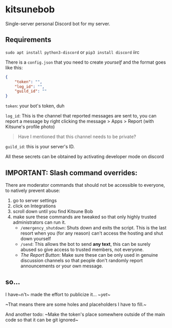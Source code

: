 # kitsunebob
Single-server personal Discord bot for my server.
## Requirements
`sudo apt install python3-discord` or `pip3 install discord` iirc

There is a `config.json` that you need to create *yourself*
and the format goes like this:
```json
{
    "token": "",
    "log_id": "",
    "guild_id": ""
}
```

`token`: your bot's token, duh

`log_id`: This is the channel that reported messages are sent to, you can report a message by right clicking the message > Apps > Report (with Kitsune's profile photo)

> Have I mentioned that this channel needs to be private?

`guild_id`: this is your server's ID.

All these secrets can be obtained by activating developer mode on discord

## IMPORTANT: Slash command overrides:
There are moderator commands that should not be accessible to everyone, to natively prevent abuse:

1. go to server settings
2. click on Integrations
3. scroll down until you find Kitsune Bob
4. make sure these commands are tweaked so that only highly trusted administrators can run it.
   - `/emergency_shutdown`: Shuts down and exits the script. This is the last resort when you (for any reason) can't access the hosting and shut down yourself
   - `/send`: This allows the bot to send **any text**, this can be surely abused so give access to trusted members, not everyone.
   - *The Report Button*: Make sure these can be only used in genuine discussion channels so that people don't randomly report announcements or your own message.

## so...
I have~n't~ made the effort to publicize it... ~*yet*~

~That means there are some holes and placeholders I have to fill.~

And another todo:
~Make the token's place somewhere outside of the main code so that it can be git ignored~
